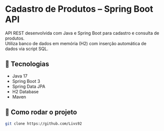 # Cadastro de Produtos – Spring Boot API

API REST desenvolvida com Java e Spring Boot para cadastro e consulta de produtos.  
Utiliza banco de dados em memória (H2) com inserção automática de dados via script SQL.

## 🧰 Tecnologias
- Java 17
- Spring Boot 3
- Spring Data JPA
- H2 Database
- Maven

## 🚀 Como rodar o projeto

```bash
git clone https://github.com/Livs92
